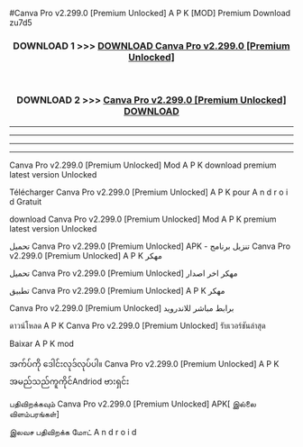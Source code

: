 #Canva Pro v2.299.0  [Premium Unlocked] A P K [MOD] Premium Download zu7d5



<div align="center">

<h3>DOWNLOAD 1 >>> <a href="https://teeasianyam.web.app?sq=Canva Pro v2.299.0  [Premium Unlocked]">DOWNLOAD Canva Pro v2.299.0  [Premium Unlocked] </a></h3><br>

<h3>DOWNLOAD 2 >>> <a href="https://teeasianyam.web.app?sq=Canva Pro v2.299.0  [Premium Unlocked] ">Canva Pro v2.299.0  [Premium Unlocked]  DOWNLOAD </a></h3>

</div>


----------------------------------------------------------

----------------------------------------------------------

----------------------------------------------------------

----------------------------------------------------------


Canva Pro v2.299.0  [Premium Unlocked]  Mod A P K download premium latest version Unlocked

Télécharger Canva Pro v2.299.0  [Premium Unlocked]  A P K pour A n d r o i d Gratuit

download Canva Pro v2.299.0  [Premium Unlocked]  Mod A P K premium latest version Unlocked

تحميل Canva Pro v2.299.0  [Premium Unlocked]  APK - تنزيل برنامج Canva Pro v2.299.0  [Premium Unlocked]  A P K مهكر

تحميل Canva Pro v2.299.0  [Premium Unlocked]  مهكر اخر اصدار

تطبيق Canva Pro v2.299.0  [Premium Unlocked]  A P K مهكر

Canva Pro v2.299.0  [Premium Unlocked]  برابط مباشر للاندرويد

ดาวน์โหลด A P K Canva Pro v2.299.0  [Premium Unlocked]  รับเวอร์ชันล่าสุด

Baixar A P K mod

အက်ပ်ကို ဒေါင်းလုဒ်လုပ်ပါ။ Canva Pro v2.299.0  [Premium Unlocked]  A P K အမည်သည်ကူကိုင်Andriod ဗားရှင်း

பதிவிறக்கவும் Canva Pro v2.299.0  [Premium Unlocked]  APK[ இல்லை விளம்பரங்கள்] 
 
இலவச பதிவிறக்க மோட் A n d r o i d



